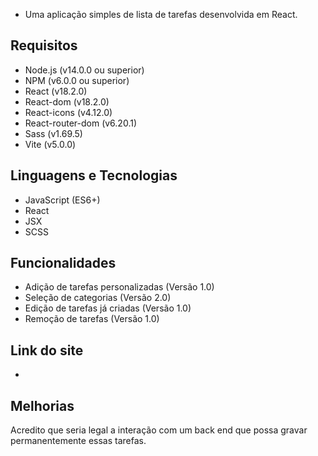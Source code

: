 
- Uma aplicação simples de lista de tarefas desenvolvida em React. 


## Requisitos

- Node.js (v14.0.0 ou superior)
- NPM (v6.0.0 ou superior)
- React (v18.2.0)
- React-dom (v18.2.0)
- React-icons (v4.12.0)
- React-router-dom (v6.20.1)
- Sass (v1.69.5)
- Vite (v5.0.0)
  
## Linguagens e Tecnologias

- JavaScript (ES6+)
- React
- JSX
- SCSS
  
## Funcionalidades

- Adição de tarefas personalizadas (Versão 1.0)
- Seleção de categorias (Versão 2.0)
- Edição de tarefas já criadas (Versão 1.0)
- Remoção de tarefas (Versão 1.0)
  
## Link do site 
- 

  
## Melhorias

Acredito que seria legal a interação com um back end que possa gravar permanentemente essas tarefas.


